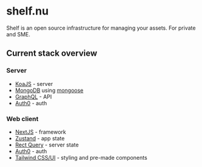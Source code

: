 # shelf.nu
Shelf is an open source infrastructure for managing your assets. For private and SME.

## Current stack overview

### Server 
- [KoaJS](https://koajs.com/) - server
- [MongoDB](https://www.mongodb.com/) using [mongoose](https://www.npmjs.com/package/mongoose)
- [GraphQL](https://graphql.org/) - API
- [Auth0](https://auth0.com/) - auth

### Web client
- [NextJS](https://nextjs.org/) - framework
- [Zustand](https://github.com/pmndrs/zustand) - app state
- [Rect Query](https://react-query-v3.tanstack.com/) - server state
- [Auth0](https://auth0.com/) - auth
- [Tailwind CSS/UI](https://tailwindcss.com/) - styling and pre-made components
